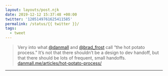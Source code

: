 ```yaml
---
layout: layouts/post.njk
date: 2019-12-12 15:37:48 +00:00
twitter: '1205149761625411585'
permalink: /status/{{ twitter }}/
tags: 
  - tweet
---
```


> Very into what [@danmall](https://twitter.com/danmall) and [@brad_frost](https://twitter.com/brad_frost) call “the hot potato process.” It’s not that there shouldn’t be a design to dev handoff, but that there should be lots of frequent, small handoffs. [danmall.me/articles/hot-potato-process/](https://danmall.me/articles/hot-potato-process/)

---
